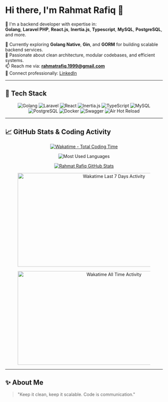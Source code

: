 # Hi there, I'm Rahmat Rafiq 👋

🔭 I'm a backend developer with expertise in:  
**Golang**, **Laravel PHP**, **React.js**, **Inertia.js**, **Typescript**, **MySQL**, **PostgreSQL**, and more.

🌱 Currently exploring **Golang Native**, **Gin**, and **GORM** for building scalable backend services.  
💬 Passionate about clean architecture, modular codebases, and efficient systems.  
📫 Reach me via: **rahmatrafiq.1999@gmail.com**  
💼 Connect professionally: [LinkedIn](https://www.linkedin.com/in/rahmatrafiq/)

---

## 🚀 Tech Stack

<p align="center">
  <img src="https://img.shields.io/badge/Golang-00ADD8?style=for-the-badge&logo=go&logoColor=white" alt="Golang" />
  <img src="https://img.shields.io/badge/Laravel-FF2D20?style=for-the-badge&logo=laravel&logoColor=white" alt="Laravel" />
  <img src="https://img.shields.io/badge/React-61DAFB?style=for-the-badge&logo=react&logoColor=white" alt="React" />
  <img src="https://img.shields.io/badge/Inertia.js-7B00FF?style=for-the-badge&logo=inertia&logoColor=white" alt="Inertia.js" />
  <img src="https://img.shields.io/badge/TypeScript-3178C6?style=for-the-badge&logo=typescript&logoColor=white" alt="TypeScript" />
  <img src="https://img.shields.io/badge/MySQL-4479A1?style=for-the-badge&logo=mysql&logoColor=white" alt="MySQL" />
  <img src="https://img.shields.io/badge/PostgreSQL-4169E1?style=for-the-badge&logo=postgresql&logoColor=white" alt="PostgreSQL" />
  <img src="https://img.shields.io/badge/Docker-2496ED?style=for-the-badge&logo=docker&logoColor=white" alt="Docker" />
  <img src="https://img.shields.io/badge/Swagger-85EA2D?style=for-the-badge&logo=swagger&logoColor=black" alt="Swagger" />
  <img src="https://img.shields.io/badge/Air-HotReload-32CD32?style=for-the-badge" alt="Air Hot Reload" />
</p>

---

## 📈 GitHub Stats & Coding Activity

<div align="center">

<a href="https://wakatime.com/@d053aa95-489d-46ed-889c-dc65a7b8a2df">
  <img src="https://wakatime.com/badge/user/d053aa95-489d-46ed-889c-dc65a7b8a2df.svg" alt="Wakatime - Total Coding Time" />
</a>

![Most Used Languages](https://github-profile-summary-cards.vercel.app/api/cards/most-commit-language?username=RahmatRafiq&theme=tokyonight&show_icons=true&cache_seconds=1800)

[![Rahmat Rafiq GitHub Stats](https://github-readme-stats.vercel.app/api?username=RahmatRafiq&theme=tokyonight&show_icons=true&cache_seconds=1800)](https://github.com/RahmatRafiq)

<figure>
  <img src="https://wakatime.com/share/@RahmatRafiq/7c07f5b3-34f3-499b-88d7-e4dce3f01688.svg" width="600" height="300" alt="Wakatime Last 7 Days Activity" />
</figure>

<figure>
  <img src="https://wakatime.com/share/@d053aa95-489d-46ed-889c-dc65a7b8a2df/1a32ecb3-fd56-41dd-a4b4-dd5b54bf9b30.svg" width="600" height="300" alt="Wakatime All Time Activity" />
</figure>

</div>

---

## ✨ About Me

> "Keep it clean, keep it scalable. Code is communication."

